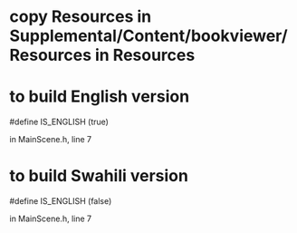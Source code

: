 # copy Resources in Supplemental/Content/bookviewer/Resources in Resources



# to build English version 


#define IS_ENGLISH (true)

in MainScene.h, line 7


# to build Swahili version 


#define IS_ENGLISH (false)

in MainScene.h, line 7
